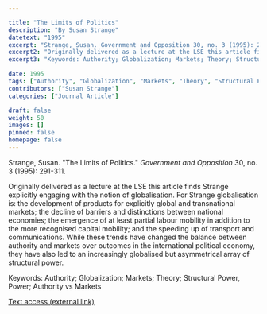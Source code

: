 ```yaml
---

title: "The Limits of Politics"
description: "By Susan Strange"
datetext: "1995"
excerpt: "Strange, Susan. Government and Opposition 30, no. 3 (1995): 291-311."
excerpt2: "Originally delivered as a lecture at the LSE this article finds Strange explicitly engaging with the notion of globalisation. For Strange globalisation is: the development of products for explicitly global and transnational markets; the decline of barriers and distinctions between national economies; the emergence of at least partial labour mobility in addition to the more recognised capital mobility; and the speeding up of transport and communications. While these trends have changed the balance between authority and markets over outcomes in the international political economy, they have also led to an increasingly globalised but asymmetrical array of structural power."
excerpt3: "Keywords: Authority; Globalization; Markets; Theory; Structural Power, Power; Authority vs Markets"

date: 1995
tags: ["Authority", "Globalization", "Markets", "Theory", "Structural Power, Power", "1990's"]
contributors: ["Susan Strange"]
categories: ["Journal Article"]

draft: false
weight: 50
images: []
pinned: false
homepage: false
---
```


Strange, Susan. "The Limits of Politics." *Government and Opposition* 30, no. 3 (1995): 291-311.

Originally delivered as a lecture at the LSE this article finds Strange explicitly engaging with the notion of globalisation. For Strange globalisation is: the development of products for explicitly global and transnational markets; the decline of barriers and distinctions between national economies; the emergence of at least partial labour mobility in addition to the more recognised capital mobility; and the speeding up of transport and communications. While these trends have changed the balance between authority and markets over outcomes in the international political economy, they have also led to an increasingly globalised but asymmetrical array of structural power.

Keywords: Authority; Globalization; Markets; Theory; Structural Power, Power; Authority vs Markets

[Text access (external link)](https://doi.org/10.1111/j.1477-7053.1995.tb00129.x)
